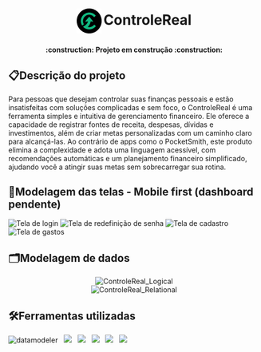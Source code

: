 <h1 align="center"> <sub> <sub> <sub> <img src="./img/Logo.png" alt="Logo da ControleReal"> </sub> </sub> </sub>ControleReal </a> </h1>

<h4 align="center"> 
	:construction:  Projeto em construção  :construction:
</h4>

## :clipboard:Descrição do projeto
Para pessoas que desejam controlar suas finanças pessoais e estão insatisfeitas com soluções complicadas e sem foco, o ControleReal é uma ferramenta simples e intuitiva de gerenciamento financeiro.
Ele oferece a capacidade de registrar fontes de receita, despesas, dívidas e investimentos, além de criar metas personalizadas com um caminho claro para alcançá-las.
Ao contrário de apps como o PocketSmith, este produto elimina a complexidade e adota uma linguagem acessível, com recomendações automáticas e um planejamento financeiro simplificado, ajudando você a atingir suas metas sem sobrecarregar sua rotina.

## 🎨Modelagem das telas - Mobile first (dashboard pendente)
<div> 
	<img src="https://github.com/user-attachments/assets/6237c411-adf4-44d2-90c5-a9eda5425ffe" alt="Tela de login" width="245">
	<img src="https://github.com/user-attachments/assets/39ff8f4c-67b0-4f2e-a250-5934f4bec2d0" alt="Tela de redefinição de senha" width="245">
	<img src="https://github.com/user-attachments/assets/d66f080d-5870-4ec8-b52f-28ed8dc0c711" alt="Tela de cadastro" width="245">	
 	<img src="https://github.com/user-attachments/assets/bcb5abce-748e-4df8-a29c-33880fbf7350" alt="Tela de gastos" width="245">	
</div>

## 🗂️Modelagem de dados
<div align="center">
	<img src="https://github.com/user-attachments/assets/02f12c1a-a4c0-4472-be02-53b621c8dca1" alt="ControleReal_Logical" width="700">
</div>

<div align="center">
	<img src="https://github.com/user-attachments/assets/ecc47a34-5044-4ec9-9c57-e11bfe14b5fb" alt="ControleReal_Relational" width="700">
</div>

## 🛠️Ferramentas utilizadas
<img src="https://github.com/user-attachments/assets/d1681fdd-31da-49a5-8090-0fe40d6b4e03" alt="datamodeler" width="46"> &nbsp;
<img src="https://skillicons.dev/icons?i=figma" width="35" /> &nbsp;
<img src="https://skillicons.dev/icons?i=html" width="35" /> &nbsp;
<img src="https://skillicons.dev/icons?i=css" width="35" /> &nbsp;
<img src="https://skillicons.dev/icons?i=bootstrap" width="35" /> &nbsp;
<img src="https://skillicons.dev/icons?i=javascript" width="35" /> &nbsp;






